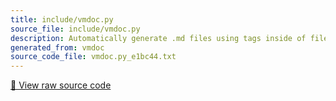 ```yaml
---
title: include/vmdoc.py
source_file: include/vmdoc.py
description: Automatically generate .md files using tags inside of files
generated_from: vmdoc
source_code_file: vmdoc.py_e1bc44.txt
---
```


[📄 View raw source code](vmdoc.py_e1bc44.txt)



